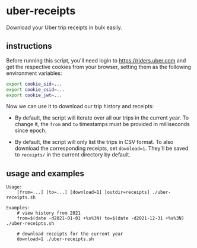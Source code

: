 # uber-receipts

Download your Uber trip receipts in bulk easily.

## instructions

Before running this script, you'll need login to https://riders.uber.com
and get the respective cookies from your browser, setting them as the
following environment variables:

```sh
export cookie_sid=...
export cookie_csid=...
export cookie_jwt=...
```

Now we can use it to download our trip history and receipts:

- By default, the script will iterate over all our trips in the current
  year. To change it, the `from` and `to` timestamps must be provided in
  milliseconds since epoch.

- By default, the script will only list the trips in CSV format. To also
  download the corresponding receipts, set `download=1`. They'll be saved
  to `receipts/` in the current directory by default.

## usage and examples

```
Usage:
    [from=...] [to=...] [download=1] [outdir=receipts] ./uber-receipts.sh

Examples:
    # view history from 2021
    from=$(date -d2021-01-01 +%s%3N) to=$(date -d2021-12-31 +%s%3N) ./uber-receipts.sh

    # download receipts for the current year
    download=1 ./uber-receipts.sh
```
